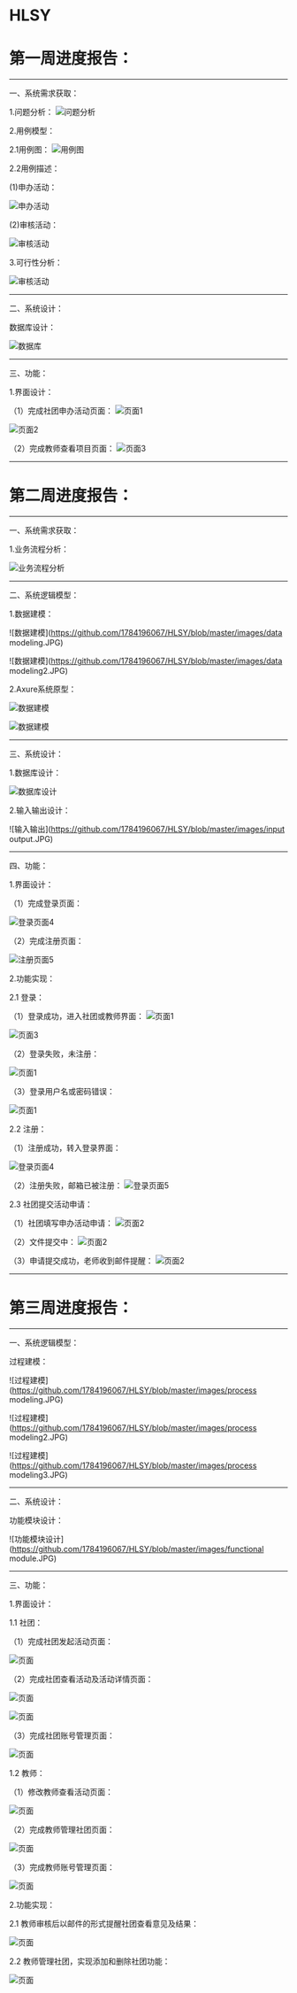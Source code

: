 # HLSY
# 第一周进度报告：

***

一、系统需求获取：



1.问题分析：
![问题分析](https://github.com/1784196067/HLSY/blob/master/images/wmjz.png)


2.用例模型：


2.1用例图：
![用例图](https://github.com/1784196067/HLSY/blob/master/images/ylt.png)


2.2用例描述：


(1)申办活动：


![申办活动](https://github.com/1784196067/HLSY/blob/master/images/ylms1.png)


(2)审核活动：


![审核活动](https://github.com/1784196067/HLSY/blob/master/images/ylms2.png)


3.可行性分析：


![审核活动](https://github.com/1784196067/HLSY/blob/master/images/kxxfx.png)

***

二、系统设计：


数据库设计：


![数据库](https://github.com/1784196067/HLSY/blob/master/images/sjk.jpg)

***

三、功能：


1.界面设计：


（1）完成社团申办活动页面：
![页面1](https://github.com/1784196067/HLSY/blob/master/images/stsbhd1.png)


![页面2](https://github.com/1784196067/HLSY/blob/master/images/stsbhd2.jpg)


（2）完成教师查看项目页面：
![页面3](https://github.com/1784196067/HLSY/blob/master/images/jsym.png)


***



# 第二周进度报告：

***

一、系统需求获取：



1.业务流程分析：


![业务流程分析](https://github.com/1784196067/HLSY/blob/master/images/lct.png)


***

二、系统逻辑模型：


1.数据建模：


![数据建模](https://github.com/1784196067/HLSY/blob/master/images/data modeling.JPG)


![数据建模](https://github.com/1784196067/HLSY/blob/master/images/data modeling2.JPG)


2.Axure系统原型：


![数据建模](https://github.com/1784196067/HLSY/blob/master/images/xtyx.JPG)


![数据建模](https://github.com/1784196067/HLSY/blob/master/images/xtyx2.JPG)


***

三、系统设计：


1.数据库设计：


![数据库设计](https://github.com/1784196067/HLSY/blob/master/images/sjksj.JPG)


2.输入输出设计：


![输入输出](https://github.com/1784196067/HLSY/blob/master/images/input output.JPG)


***

四、功能：


1.界面设计：


（1）完成登录页面：


![登录页面4](https://github.com/1784196067/HLSY/blob/master/images/login.jpg)


（2）完成注册页面：


![注册页面5](https://github.com/1784196067/HLSY/blob/master/images/register.png)


2.功能实现：


2.1 登录：


（1）登录成功，进入社团或教师界面：
![页面1](https://github.com/1784196067/HLSY/blob/master/images/stsbhd1.png)


![页面3](https://github.com/1784196067/HLSY/blob/master/images/jsym.png)


（2）登录失败，未注册：


![页面1](https://github.com/1784196067/HLSY/blob/master/images/bcz.jpg)


（3）登录用户名或密码错误：


![页面1](https://github.com/1784196067/HLSY/blob/master/images/error.jpg)


2.2 注册：


（1）注册成功，转入登录界面：


![登录页面4](https://github.com/1784196067/HLSY/blob/master/images/login.jpg)


（2）注册失败，邮箱已被注册：
![登录页面5](https://github.com/1784196067/HLSY/blob/master/images/yzc.png)


2.3 社团提交活动申请：


（1）社团填写申办活动申请：
![页面2](https://github.com/1784196067/HLSY/blob/master/images/stsbhd2.jpg)


（2）文件提交中：
![页面2](https://github.com/1784196067/HLSY/blob/master/images/tjz.jpg)


（3）申请提交成功，老师收到邮件提醒：
![页面2](https://github.com/1784196067/HLSY/blob/master/images/email.jpg)


***



# 第三周进度报告：

***

一、系统逻辑模型：


过程建模：


![过程建模](https://github.com/1784196067/HLSY/blob/master/images/process modeling.JPG)



![过程建模](https://github.com/1784196067/HLSY/blob/master/images/process modeling2.JPG)



![过程建模](https://github.com/1784196067/HLSY/blob/master/images/process modeling3.JPG)


***

二、系统设计：


功能模块设计：


![功能模块设计](https://github.com/1784196067/HLSY/blob/master/images/functional module.JPG)


***

三、功能：


1.界面设计：


1.1 社团：

（1）完成社团发起活动页面：


![页面](https://github.com/1784196067/HLSY/blob/master/images/fqhd.png)


（2）完成社团查看活动及活动详情页面：


![页面](https://github.com/1784196067/HLSY/blob/master/images/wdhd.png)


![页面](https://github.com/1784196067/HLSY/blob/master/images/hdxq.png)


（3）完成社团账号管理页面：


![页面](https://github.com/1784196067/HLSY/blob/master/images/qgzl.png)


1.2 教师：

（1）修改教师查看活动页面：


![页面](https://github.com/1784196067/HLSY/blob/master/images/jsck.png)


（2）完成教师管理社团页面：


![页面](https://github.com/1784196067/HLSY/blob/master/images/glst.png)


（3）完成教师账号管理页面：


![页面](https://github.com/1784196067/HLSY/blob/master/images/jsxgzl.png)


2.功能实现：


2.1 教师审核后以邮件的形式提醒社团查看意见及结果：


![页面](https://github.com/1784196067/HLSY/blob/master/images/jsemail.png)


2.2 教师管理社团，实现添加和删除社团功能：


![页面](https://github.com/1784196067/HLSY/blob/master/images/jsglst.png)


